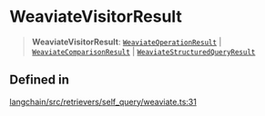 WeaviateVisitorResult
=====================

> **WeaviateVisitorResult**: [`WeaviateOperationResult`](/docs/api/retrievers_self_query_weaviate/types/WeaviateOperationResult) | [`WeaviateComparisonResult`](/docs/api/retrievers_self_query_weaviate/types/WeaviateComparisonResult) | [`WeaviateStructuredQueryResult`](/docs/api/retrievers_self_query_weaviate/types/WeaviateStructuredQueryResult)

Defined in[​](#defined-in "Direct link to Defined in")
------------------------------------------------------

[langchain/src/retrievers/self\_query/weaviate.ts:31](https://github.com/hwchase17/langchainjs/blob/46e1734/langchain/src/retrievers/self_query/weaviate.ts#L31)